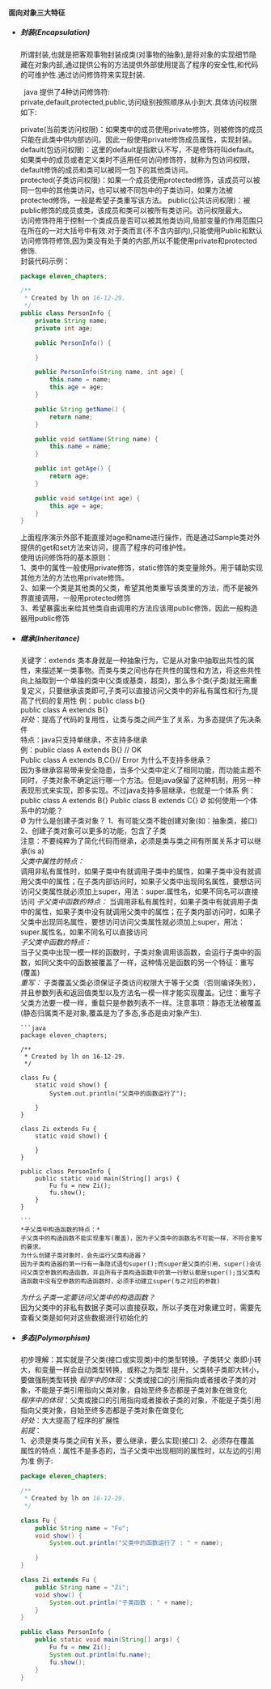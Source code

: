 #### 面向对象三大特征
- ##### 封装(Encapsulation)  
   所谓封装,也就是把客观事物封装成类(对事物的抽象),是将对象的实现细节隐藏在对象内部,通过提供公有的方法提供外部使用提高了程序的安全性,和代码的可维护性.通过访问修饰符来实现封装.

   &ensp;java 提供了4种访问修饰符:  
   private,default,protected,public,访问级别按照顺序从小到大.具体访问权限如下:

   private(当前类访问权限)：如果类中的成员使用private修饰，则被修饰的成员只能在此类中供内部访问。因此一般使用private修饰成员属性，实现封装。  
   default(包访问权限)：这里的default是指默认不写，不是修饰符叫default。如果类中的成员或者定义类时不适用任何访问修饰符，就称为包访问权限，default修饰的成员和类可以被同一包下的其他类访问。  
   protected(子类访问权限)：如果一个成员使用protected修饰，该成员可以被同一包中的其他类访问，也可以被不同包中的子类访问，如果方法被protected修饰，一般是希望子类重写该方法。
   public(公共访问权限)：被public修饰的成员或类，该成员和类可以被所有类访问。访问权限最大。  
   访问修饰符用于控制一个类成员是否可以被其他类访问,局部变量的作用范围只在所在的一对大括号中有效.对于类而言(不不含内部内),只能使用Public和默认访问修饰符修饰,因为类没有处于类的内部,所以不能使用private和protected修饰.  
   封装代码示例：
   ```java
   package eleven_chapters;
   
   /**
    * Created by lh on 16-12-29.
    */
   public class PersonInfo {
       private String name;
       private int age;
   
       public PersonInfo() {
   
       }
   
       public PersonInfo(String name, int age) {
           this.name = name;
           this.age = age;
       }
   
       public String getName() {
           return name;
       }
   
       public void setName(String name) {
           this.name = name;
       }
   
       public int getAge() {
           return age;
       }
   
       public void setAge(int age) {
           this.age = age;
       }
   }
   
   ```

   上面程序演示外部不能直接对age和name进行操作，而是通过Sample类对外提供的get和set方法来访问，提高了程序的可维护性。  
   使用访问修饰符的基本原则：  
   1、类中的属性一般使用private修饰，static修饰的类变量除外。用于辅助实现其他方法的方法也用private修饰。  
   2、如果一个类是其他类的父类，希望其他类重写该类里的方法，而不是被外界直接调用，一般用protected修饰  
   3、希望暴露出来给其他类自由调用的方法应该用public修饰，因此一般构造器用public修饰


- ##### 继承(Inheritance)  
    关键字：extends
    类本身就是一种抽象行为，它是从对象中抽取出共性的属性，来描述某一类事物。而类与类之间也存在共性的属性和方法，将这些共性向上抽取到一个单独的类中(父类或基类，超类)，那么多个类(子类)就无需重复定义，只要继承该类即可,子类可以直接访问父类中的非私有属性和行为,提高了代码的复用性
    例：public class b{}  
    public class A extends B{}    
   *好处*：提高了代码的复用性，让类与类之间产生了关系，为多态提供了先决条件  
    特点：java只支持单继承，不支持多继承  
    例：public class A extends B{} //   OK  
    Public class A extends B,C{}//  Error
    为什么不支持多继承？  
    因为多继承容易带来安全隐患，当多个父类中定义了相同功能，而功能主题不同时，子类对象不确定运行哪一个方法。但是java保留了这种机制，用另一种表现形式来实现，即多实现。不过java支持多层继承，也就是一个体系
    例：public class A extends B{}
    Public class B extends C{}
    Ø 如何使用一个体系中的功能？  
    Ø 为什么是创建子类对象？
     1、有可能父类不能创建对象(如：抽象类，接口)  
     2、创建子类对象可以更多的功能，包含了子类  
    注意：不要纯粹为了简化代码而继承，必须是类与类之间有所属关系才可以继承(is a)  
    *父类中属性的特点：*  
    调用非私有属性时，如果子类中有就调用子类中的属性，如果子类中没有就调用父类中的属性；在子类内部访问时，如果子父类中出现同名属性，要想访问访问父类属性就必须加上super，用法：super.属性名，如果不同名可以直接访问
    *子父类中函数的特点：*
      当调用非私有属性时，如果子类中有就调用子类中的属性，如果子类中没有就调用父类中的属性；在子类内部访问时，如果子父类中出现同名属性，要想访问访问父类属性就必须加上super，用法：super.属性名，如果不同名可以直接访问  
    *子父类中函数的特点：*  
      当子父类中出现一模一样的函数时，子类对象调用该函数，会运行子类中的函数，如同父类中的函数被覆盖了一样，这种情况是函数的另一个特征：重写(覆盖)  
    *重写：*
      子类覆盖父类必须保证子类访问权限大于等于父类（否则编译失败），并且参数列表和返回值类型以及方法名一模一样才能实现覆盖。记住：重写子父类方法要一模一样，重载只是参数列表不一样。注意事项：静态无法被覆盖(静态归属类不是对象,覆盖是为了多态,多态是由对象产生).
      
      ```java
      package eleven_chapters;
      
      /**
       * Created by lh on 16-12-29.
       */
      
      class Fu {
          static void show() {
              System.out.println("父类中的函数运行了");
      
          }
      }
      
      class Zi extends Fu {
          static void show() {
      
          }
      }
      
      public class PersonInfo {
          public static void main(String[] args) {
              Fu fu = new Zi();
              fu.show();
          }
      }
      
      ```
      *子父类中构造函数的特点：*
      子父类中的构造函数不能实现重写(覆盖)，因为子父类中的函数名不可能一样，不符合重写的要求。  
      为什么创建子类对象时，会先运行父类构造器？
      因为子类构造器的第一行有一条隐式语句super();而super是父类的引用，super()会访问父类空参数的构造函数，并且所有子类构造函数中的第一行默认都是super();当父类构造函数中没有空参数的构造函数时，必须手动建立super(与之对应的参数)

    *为什么子类一定要访问父类中的构造函数？*  
    因为父类中的非私有数据子类可以直接获取，所以子类在对象建立时，需要先查看父类是如何对这些数据进行初始化的  




- ##### 多态(Polymorphism)
    初步理解：其实就是子父类(接口或实现类)中的类型转换。子类转父 类即小转大，和变量一样会自动类型转换，或称之为类型 提升，父类转子类即大转小，要做强制类型转换
    *程序中的体现*：父类或接口的引用指向或者接收子类的对象，不能是子类引用指向父类对象，自始至终多态都是子类对象在做变化  
    *程序中的体现*：父类或接口的引用指向或者接收子类的对象，不能是子类引用指向父类对象，自始至终多态都是子类对象在做变化  
    *好处*：大大提高了程序的扩展性  
    *前提*：  
     1、必须是类与类之间有关系，要么继承，要么实现(接口)
     2、必须存在覆盖
    属性的特点：属性不是多态的，当子父类中出现相同的属性时，以左边的引用为准
    例子:
     ```java
     package eleven_chapters;
     
     /**
      * Created by lh on 16-12-29.
      */
     
     class Fu {
         public String name = "Fu";
         void show() {
             System.out.println("父类中的函数运行了 : " + name);
     
         }
     }
     
     class Zi extends Fu {
         public String name = "Zi";
         void show() {
             System.out.println("子类函数 : " + name);
         }
     }
     
     public class PersonInfo {
         public static void main(String[] args) {
             Fu fu = new Zi();
             System.out.println(fu.name);
             fu.show();
         }
     }
     
     ```

